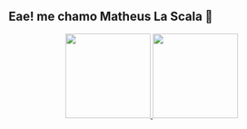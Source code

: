 ##          Eae! me chamo Matheus La Scala 🐍

<!-- Status do git hub -->
<div align="center">
  <a href="https://github.com/M-LaScala">
  <img height="150em" src="https://github-readme-stats.vercel.app/api?username=M-LaScala&show_icons=true&theme=cobalt&include_all_commits=true&count_private=true"/>
  <img height="150em" src="https://github-readme-stats.vercel.app/api/top-langs/?username=M-LaScala&layout=compact&langs_count=7&theme=cobalt"/>
</div>


<!--
**M-LaScala/M-LaScala** is a ✨ _special_ ✨ repository because its `README.md` (this file) appears on your GitHub profile.

Here are some ideas and anotations

- 🔭 I’m currently working on ...
- 🌱 I’m currently learning ...

windows + . Show the emoji list
https://github.com/anuraghazra/github-readme-stats
-->
